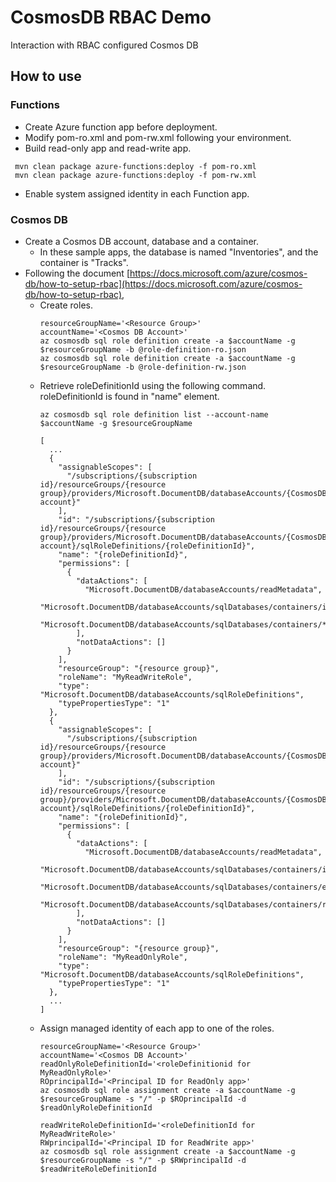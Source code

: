 # CosmosDB RBAC Demo
Interaction with RBAC configured Cosmos DB

## How to use

### Functions

- Create Azure function app before deployment.
- Modify pom-ro.xml and pom-rw.xml following your environment.
- Build read-only app and read-write app.

```
 mvn clean package azure-functions:deploy -f pom-ro.xml
 mvn clean package azure-functions:deploy -f pom-rw.xml
```

- Enable system assigned identity in each Function app.

### Cosmos DB

- Create a Cosmos DB account, database and a container.
  - In these sample apps, the database is named "Inventories", and the container is "Tracks".
- Following the document [https://docs.microsoft.com/azure/cosmos-db/how-to-setup-rbac](https://docs.microsoft.com/azure/cosmos-db/how-to-setup-rbac),
  - Create roles.
    ```
    resourceGroupName='<Resource Group>'
    accountName='<Cosmos DB Account>'
    az cosmosdb sql role definition create -a $accountName -g $resourceGroupName -b @role-definition-ro.json
    az cosmosdb sql role definition create -a $accountName -g $resourceGroupName -b @role-definition-rw.json
    ```
  - Retrieve roleDefinitionId using the following command. roleDefinitionId is found in "name" element.
    ```
    az cosmosdb sql role definition list --account-name $accountName -g $resourceGroupName
    
    [
      ...
      {
        "assignableScopes": [
          "/subscriptions/{subscription id}/resourceGroups/{resource group}/providers/Microsoft.DocumentDB/databaseAccounts/{CosmosDB account}"
        ],
        "id": "/subscriptions/{subscription id}/resourceGroups/{resource group}/providers/Microsoft.DocumentDB/databaseAccounts/{CosmosDB account}/sqlRoleDefinitions/{roleDefinitionId}",
        "name": "{roleDefinitionId}",
        "permissions": [
          {
            "dataActions": [
              "Microsoft.DocumentDB/databaseAccounts/readMetadata",
              "Microsoft.DocumentDB/databaseAccounts/sqlDatabases/containers/items/*",
              "Microsoft.DocumentDB/databaseAccounts/sqlDatabases/containers/*"
            ],
            "notDataActions": []
          }
        ],
        "resourceGroup": "{resource group}",
        "roleName": "MyReadWriteRole",
        "type": "Microsoft.DocumentDB/databaseAccounts/sqlRoleDefinitions",
        "typePropertiesType": "1"
      },
      {
        "assignableScopes": [
          "/subscriptions/{subscription id}/resourceGroups/{resource group}/providers/Microsoft.DocumentDB/databaseAccounts/{CosmosDB account}"
        ],
        "id": "/subscriptions/{subscription id}/resourceGroups/{resource group}/providers/Microsoft.DocumentDB/databaseAccounts/{CosmosDB account}/sqlRoleDefinitions/{roleDefinitionId}",
        "name": "{roleDefinitionId}",
        "permissions": [
          {
            "dataActions": [
              "Microsoft.DocumentDB/databaseAccounts/readMetadata",
              "Microsoft.DocumentDB/databaseAccounts/sqlDatabases/containers/items/read",
              "Microsoft.DocumentDB/databaseAccounts/sqlDatabases/containers/executeQuery",
              "Microsoft.DocumentDB/databaseAccounts/sqlDatabases/containers/readChangeFeed"
            ],
            "notDataActions": []
          }
        ],
        "resourceGroup": "{resource group}",
        "roleName": "MyReadOnlyRole",
        "type": "Microsoft.DocumentDB/databaseAccounts/sqlRoleDefinitions",
        "typePropertiesType": "1"
      },
      ...
    ]
    ```
  - Assign managed identity of each app to one of the roles.
    ```
    resourceGroupName='<Resource Group>'
    accountName='<Cosmos DB Account>'
    readOnlyRoleDefinitionId='<roleDefinitionid for MyReadOnlyRole>'
    ROprincipalId='<Principal ID for ReadOnly app>'
    az cosmosdb sql role assignment create -a $accountName -g $resourceGroupName -s "/" -p $ROprincipalId -d $readOnlyRoleDefinitionId

    readWriteRoleDefinitionId='<roleDefinitionId for MyReadWriteRole>'
    RWprincipalId='<Principal ID for ReadWrite app>'
    az cosmosdb sql role assignment create -a $accountName -g $resourceGroupName -s "/" -p $RWprincipalId -d $readWriteRoleDefinitionId
    ```
